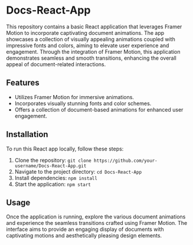 
# Docs-React-App

This repository contains a basic React application that leverages Framer Motion to incorporate captivating document animations. The app showcases a collection of visually appealing animations coupled with impressive fonts and colors, aiming to elevate user experience and engagement. Through the integration of Framer Motion, this application demonstrates seamless and smooth transitions, enhancing the overall appeal of document-related interactions.

## Features
- Utilizes Framer Motion for immersive animations.
- Incorporates visually stunning fonts and color schemes.
- Offers a collection of document-based animations for enhanced user engagement.

## Installation
To run this React app locally, follow these steps:
1. Clone the repository: `git clone https://github.com/your-username/Docs-React-App.git`
2. Navigate to the project directory: `cd Docs-React-App`
3. Install dependencies: `npm install`
4. Start the application: `npm start`

## Usage
Once the application is running, explore the various document animations and experience the seamless transitions crafted using Framer Motion. The interface aims to provide an engaging display of documents with captivating motions and aesthetically pleasing design elements.
